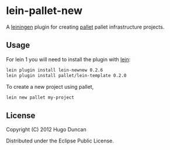 # lein-pallet-new

A [leiningen][lein] plugin for creating [pallet][palletops] pallet
infrastructure projects.

## Usage

For lein 1 you will need to install the plugin with [lein][lein]:

```bash
lein plugin install lein-newnew 0.2.6
lein plugin install pallet/lein-template 0.2.0
```

To create a new project using pallet,

```bash
lein new pallet my-project
```

## License

Copyright (C) 2012 Hugo Duncan

Distributed under the Eclipse Public License.

[lein]: https://github.com/technomancy/leiningen "Leiningen Clojure Build Tool"
[palletops]: https://palletops.com/ "PalletOps Site"
